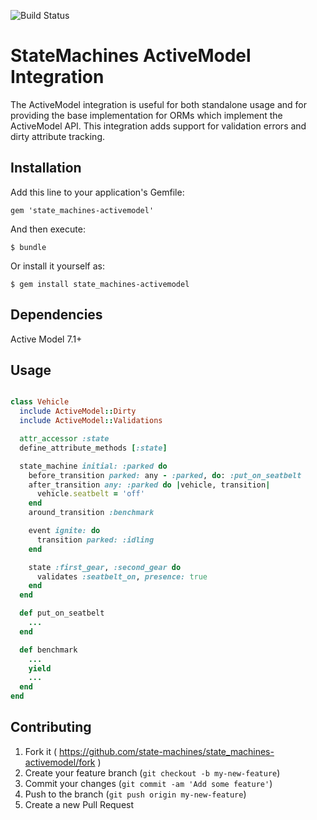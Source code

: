 ![Build Status](https://github.com/state-machines/state_machines-activemodel/actions/workflows/ruby.yml/badge.svg)

# StateMachines ActiveModel Integration

The ActiveModel integration is useful for both standalone usage and for providing
the base implementation for ORMs which implement the ActiveModel API.  This
integration adds support for validation errors and dirty attribute tracking.

## Installation

Add this line to your application's Gemfile:

    gem 'state_machines-activemodel'

And then execute:

    $ bundle

Or install it yourself as:

    $ gem install state_machines-activemodel

## Dependencies

Active Model 7.1+

## Usage

```ruby

class Vehicle
  include ActiveModel::Dirty
  include ActiveModel::Validations

  attr_accessor :state
  define_attribute_methods [:state]

  state_machine initial: :parked do
    before_transition parked: any - :parked, do: :put_on_seatbelt
    after_transition any: :parked do |vehicle, transition|
      vehicle.seatbelt = 'off'
    end
    around_transition :benchmark

    event ignite: do
      transition parked: :idling
    end

    state :first_gear, :second_gear do
      validates :seatbelt_on, presence: true
    end
  end

  def put_on_seatbelt
    ...
  end

  def benchmark
    ...
    yield
    ...
  end
end
```

## Contributing

1. Fork it ( https://github.com/state-machines/state_machines-activemodel/fork )
2. Create your feature branch (`git checkout -b my-new-feature`)
3. Commit your changes (`git commit -am 'Add some feature'`)
4. Push to the branch (`git push origin my-new-feature`)
5. Create a new Pull Request
